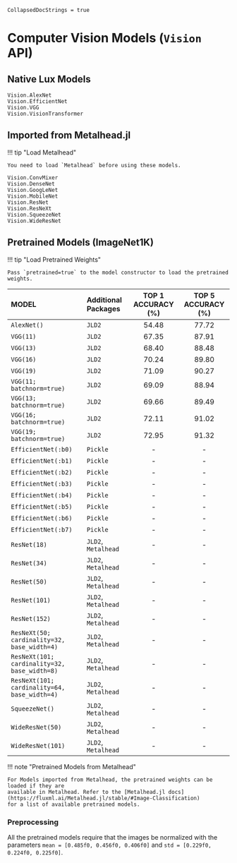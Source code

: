 ```@meta
CollapsedDocStrings = true
```

# Computer Vision Models (`Vision` API)

## Native Lux Models

```@docs
Vision.AlexNet
Vision.EfficientNet
Vision.VGG
Vision.VisionTransformer
```

## Imported from Metalhead.jl

!!! tip "Load Metalhead"

    You need to load `Metalhead` before using these models.

```@docs
Vision.ConvMixer
Vision.DenseNet
Vision.GoogLeNet
Vision.MobileNet
Vision.ResNet
Vision.ResNeXt
Vision.SqueezeNet
Vision.WideResNet
```

## Pretrained Models (ImageNet1K)

!!! tip "Load Pretrained Weights"

    Pass `pretrained=true` to the model constructor to load the pretrained weights.

| MODEL                                        | Additional Packages | TOP 1 ACCURACY (%) | TOP 5 ACCURACY (%) |
| :------------------------------------------- | :------------------ | :----------------: | :----------------: |
| `AlexNet()`                                  | `JLD2`              |       54.48        |       77.72        |
| `VGG(11)`                                    | `JLD2`              |       67.35        |       87.91        |
| `VGG(13)`                                    | `JLD2`              |       68.40        |       88.48        |
| `VGG(16)`                                    | `JLD2`              |       70.24        |       89.80        |
| `VGG(19)`                                    | `JLD2`              |       71.09        |       90.27        |
| `VGG(11; batchnorm=true)`                    | `JLD2`              |       69.09        |       88.94        |
| `VGG(13; batchnorm=true)`                    | `JLD2`              |       69.66        |       89.49        |
| `VGG(16; batchnorm=true)`                    | `JLD2`              |       72.11        |       91.02        |
| `VGG(19; batchnorm=true)`                    | `JLD2`              |       72.95        |       91.32        |
| `EfficientNet(:b0)`                          | `Pickle`            |         -          |         -          |
| `EfficientNet(:b1)`                          | `Pickle`            |         -          |         -          |
| `EfficientNet(:b2)`                          | `Pickle`            |         -          |         -          |
| `EfficientNet(:b3)`                          | `Pickle`            |         -          |         -          |
| `EfficientNet(:b4)`                          | `Pickle`            |         -          |         -          |
| `EfficientNet(:b5)`                          | `Pickle`            |         -          |         -          |
| `EfficientNet(:b6)`                          | `Pickle`            |         -          |         -          |
| `EfficientNet(:b7)`                          | `Pickle`            |         -          |         -          |
| `ResNet(18)`                                 | `JLD2`, `Metalhead` |         -          |         -          |
| `ResNet(34)`                                 | `JLD2`, `Metalhead` |         -          |         -          |
| `ResNet(50)`                                 | `JLD2`, `Metalhead` |         -          |         -          |
| `ResNet(101)`                                | `JLD2`, `Metalhead` |         -          |         -          |
| `ResNet(152)`                                | `JLD2`, `Metalhead` |         -          |         -          |
| `ResNeXt(50; cardinality=32, base_width=4)`  | `JLD2`, `Metalhead` |         -          |         -          |
| `ResNeXt(101; cardinality=32, base_width=8)` | `JLD2`, `Metalhead` |         -          |         -          |
| `ResNeXt(101; cardinality=64, base_width=4)` | `JLD2`, `Metalhead` |         -          |         -          |
| `SqueezeNet()`                               | `JLD2`, `Metalhead` |         -          |         -          |
| `WideResNet(50)`                             | `JLD2`, `Metalhead` |         -          |         -          |
| `WideResNet(101)`                            | `JLD2`, `Metalhead` |         -          |         -          |

!!! note "Pretrained Models from Metalhead"

    For Models imported from Metalhead, the pretrained weights can be loaded if they are
    available in Metalhead. Refer to the [Metalhead.jl docs](https://fluxml.ai/Metalhead.jl/stable/#Image-Classification)
    for a list of available pretrained models.

### Preprocessing

All the pretrained models require that the images be normalized with the parameters
`mean = [0.485f0, 0.456f0, 0.406f0]` and `std = [0.229f0, 0.224f0, 0.225f0]`.
